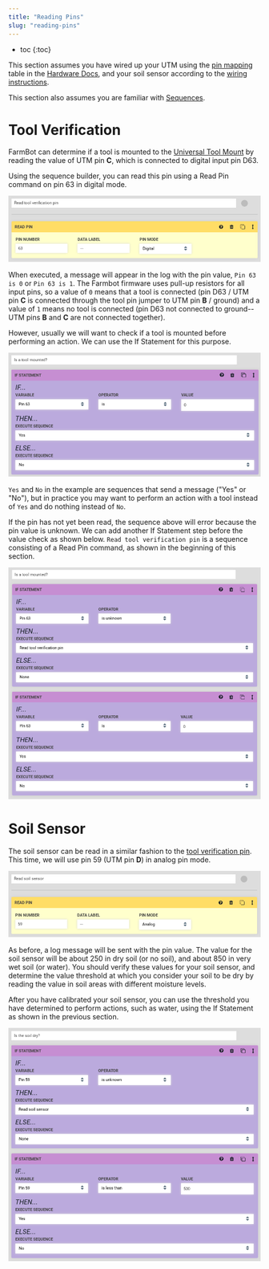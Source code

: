 ```yaml
---
title: "Reading Pins"
slug: "reading-pins"
---
```


* toc
{:toc}

This section assumes you have wired up your UTM using the [pin mapping](https://genesis.farm.bot/docs/wire-up-the-utm#pin-mapping) table in the [Hardware Docs](../Other-Resources/genesis-hardware-docs.md), and your soil sensor according to the [wiring instructions](https://genesis.farm.bot/docs/soil-sensor#step-5-wire-it-up).

This section also assumes you are familiar with [Sequences](../Web-App/sequences.md).

# Tool Verification

FarmBot can determine if a tool is mounted to the [Universal Tool Mount](https://genesis.farm.bot/docs/utm) by reading the value of UTM pin **C**, which is connected to digital input pin D63.

Using the sequence builder, you can read this pin using a <span class="fb-step fb-read-pin">Read Pin</span> command on pin 63 in digital mode.

![read_tool_pin.png](_images/read_tool_pin.png)

When executed, a message will appear in the log with the pin value, `Pin 63 is 0` or `Pin 63 is 1`. The Farmbot firmware uses pull-up resistors for all input pins, so a value of `0` means that a tool is connected (pin D63 / UTM pin **C** is connected through the tool pin jumper to UTM pin **B** / ground) and a value of `1` means no tool is connected (pin D63 not connected to ground--UTM pins **B** and **C** are not connected together).

However, usually we will want to check if a tool is mounted before performing an action. We can use the <span class="fb-step fb-if-statement">If Statement</span> for this purpose.

![is_a_tool_mounted.png](_images/is_a_tool_mounted.png)

`Yes` and `No` in the example are sequences that send a message ("Yes" or "No"), but in practice you may want to perform an action with a tool instead of `Yes` and do nothing instead of `No`.

If the pin has not yet been read, the sequence above will error because the pin value is unknown. We can add another <span class="fb-step fb-if-statement">If Statement</span> step before the value check as shown below. `Read tool verification pin` is a sequence consisting of a <span class="fb-step fb-read-pin">Read Pin</span> command, as shown in the beginning of this section.

![tool_mounted_check.png](_images/tool_mounted_check.png)



# Soil Sensor

The soil sensor can be read in a similar fashion to the [tool verification pin](#tool-verification). This time, we will use pin 59 (UTM pin **D**) in analog pin mode.

![read_soil_sensor.png](_images/read_soil_sensor.png)

As before, a log message will be sent with the pin value. The value for the soil sensor will be about 250 in dry soil (or no soil), and about 850 in very wet soil (or water). You should verify these values for your soil sensor, and determine the value threshold at which you consider your soil to be dry by reading the value in soil areas with different moisture levels.

After you have calibrated your soil sensor, you can use the threshold you have determined to perform actions, such as water, using the <span class="fb-step fb-if-statement">If Statement</span> as shown in the previous section.

![soil_dry.png](_images/soil_dry.png)


